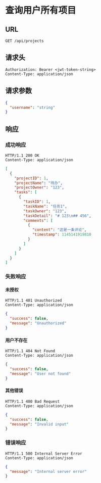 # 查询用户所有项目

## **URL**

`GET /api/projects`

## **请求头**

```http
Authorization: Bearer <jwt-token-string>
Content-Type: application/json
```

## **请求参数**

```json
{
  "username": "string"
}
```

## **响应**

### 成功响应

```http
HTTP/1.1 200 OK
Content-Type: application/json
```

```json
[
  {
    "projectID": 1,
    "projectName": "待办",
    "projectOwner": "123",
    "tasks": [
      {
        "taskID": 1,
        "taskName": "任务1",
        "taskOwner": "123",
        "taskDetail": "# 123\n## 456",
        "comments": [
          {
            "content": "这是一条评论",
            "timestamp": 1145141919810
          }
        ]
      }
    ]
  }
]
```

### 失败响应

#### 未授权

```http
HTTP/1.1 401 Unauthorized
Content-Type: application/json
```

```json
{
  "success": false,
  "message": "Unauthorized"
}
```

#### 用户不存在

```http
HTTP/1.1 404 Not Found
Content-Type: application/json
```

```json
{
  "success": false,
  "message": "User not found"
}
```

#### 其他错误

```http
HTTP/1.1 400 Bad Request
Content-Type: application/json
```

```json
{
  "success": false,
  "message": "Invalid input"
}
```

### 错误响应

```http
HTTP/1.1 500 Internal Server Error
Content-Type: application/json
```

```json
{
  "message": "Internal server error"
}
```
